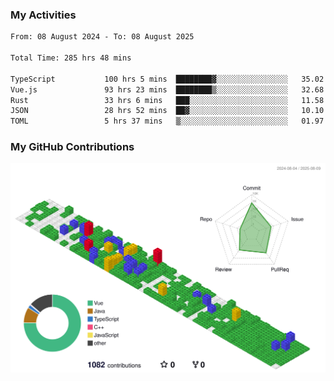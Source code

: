 ### My Activities

<!--START_SECTION:waka-->

```txt
From: 08 August 2024 - To: 08 August 2025

Total Time: 285 hrs 48 mins

TypeScript           100 hrs 5 mins  ████████▓░░░░░░░░░░░░░░░░   35.02 %
Vue.js               93 hrs 23 mins  ████████▒░░░░░░░░░░░░░░░░   32.68 %
Rust                 33 hrs 6 mins   ███░░░░░░░░░░░░░░░░░░░░░░   11.58 %
JSON                 28 hrs 52 mins  ██▓░░░░░░░░░░░░░░░░░░░░░░   10.10 %
TOML                 5 hrs 37 mins   ▒░░░░░░░░░░░░░░░░░░░░░░░░   01.97 %
```

<!--END_SECTION:waka-->

### My GitHub Contributions

![](./profile-3d-contrib/profile-gitblock.svg)
